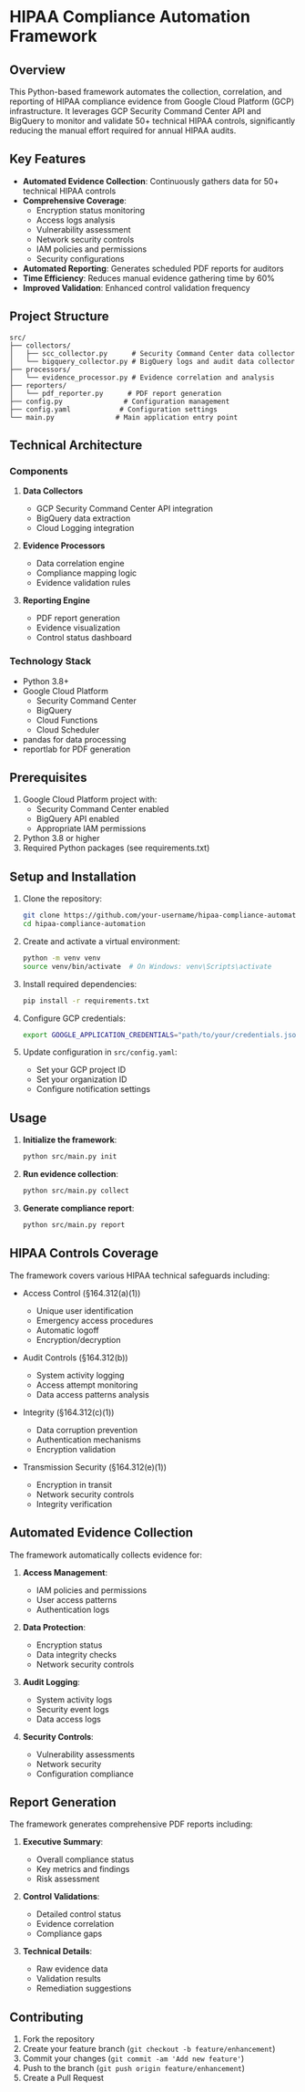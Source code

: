 # HIPAA Compliance Automation Framework

## Overview
This Python-based framework automates the collection, correlation, and reporting of HIPAA compliance evidence from Google Cloud Platform (GCP) infrastructure. It leverages GCP Security Command Center API and BigQuery to monitor and validate 50+ technical HIPAA controls, significantly reducing the manual effort required for annual HIPAA audits.

## Key Features
- **Automated Evidence Collection**: Continuously gathers data for 50+ technical HIPAA controls
- **Comprehensive Coverage**:
  - Encryption status monitoring
  - Access logs analysis
  - Vulnerability assessment
  - Network security controls
  - IAM policies and permissions
  - Security configurations
- **Automated Reporting**: Generates scheduled PDF reports for auditors
- **Time Efficiency**: Reduces manual evidence gathering time by 60%
- **Improved Validation**: Enhanced control validation frequency

## Project Structure
```
src/
├── collectors/
│   ├── scc_collector.py      # Security Command Center data collector
│   └── bigquery_collector.py # BigQuery logs and audit data collector
├── processors/
│   └── evidence_processor.py # Evidence correlation and analysis
├── reporters/
│   └── pdf_reporter.py      # PDF report generation
├── config.py               # Configuration management
├── config.yaml            # Configuration settings
└── main.py               # Main application entry point
```

## Technical Architecture
### Components
1. **Data Collectors**
   - GCP Security Command Center API integration
   - BigQuery data extraction
   - Cloud Logging integration

2. **Evidence Processors**
   - Data correlation engine
   - Compliance mapping logic
   - Evidence validation rules

3. **Reporting Engine**
   - PDF report generation
   - Evidence visualization
   - Control status dashboard

### Technology Stack
- Python 3.8+
- Google Cloud Platform
  - Security Command Center
  - BigQuery
  - Cloud Functions
  - Cloud Scheduler
- pandas for data processing
- reportlab for PDF generation

## Prerequisites
1. Google Cloud Platform project with:
   - Security Command Center enabled
   - BigQuery API enabled
   - Appropriate IAM permissions
2. Python 3.8 or higher
3. Required Python packages (see requirements.txt)

## Setup and Installation
1. Clone the repository:
   ```bash
   git clone https://github.com/your-username/hipaa-compliance-automation.git
   cd hipaa-compliance-automation
   ```

2. Create and activate a virtual environment:
   ```bash
   python -m venv venv
   source venv/bin/activate  # On Windows: venv\Scripts\activate
   ```

3. Install required dependencies:
   ```bash
   pip install -r requirements.txt
   ```

4. Configure GCP credentials:
   ```bash
   export GOOGLE_APPLICATION_CREDENTIALS="path/to/your/credentials.json"
   ```

5. Update configuration in `src/config.yaml`:
   - Set your GCP project ID
   - Set your organization ID
   - Configure notification settings

## Usage
1. **Initialize the framework**:
   ```bash
   python src/main.py init
   ```

2. **Run evidence collection**:
   ```bash
   python src/main.py collect
   ```

3. **Generate compliance report**:
   ```bash
   python src/main.py report
   ```

## HIPAA Controls Coverage
The framework covers various HIPAA technical safeguards including:
- Access Control (§164.312(a)(1))
  - Unique user identification
  - Emergency access procedures
  - Automatic logoff
  - Encryption/decryption

- Audit Controls (§164.312(b))
  - System activity logging
  - Access attempt monitoring
  - Data access patterns analysis

- Integrity (§164.312(c)(1))
  - Data corruption prevention
  - Authentication mechanisms
  - Encryption validation

- Transmission Security (§164.312(e)(1))
  - Encryption in transit
  - Network security controls
  - Integrity verification

## Automated Evidence Collection
The framework automatically collects evidence for:
1. **Access Management**:
   - IAM policies and permissions
   - User access patterns
   - Authentication logs

2. **Data Protection**:
   - Encryption status
   - Data integrity checks
   - Network security controls

3. **Audit Logging**:
   - System activity logs
   - Security event logs
   - Data access logs

4. **Security Controls**:
   - Vulnerability assessments
   - Network security
   - Configuration compliance

## Report Generation
The framework generates comprehensive PDF reports including:
1. **Executive Summary**:
   - Overall compliance status
   - Key metrics and findings
   - Risk assessment

2. **Control Validations**:
   - Detailed control status
   - Evidence correlation
   - Compliance gaps

3. **Technical Details**:
   - Raw evidence data
   - Validation results
   - Remediation suggestions

## Contributing
1. Fork the repository
2. Create your feature branch (`git checkout -b feature/enhancement`)
3. Commit your changes (`git commit -am 'Add new feature'`)
4. Push to the branch (`git push origin feature/enhancement`)
5. Create a Pull Request
